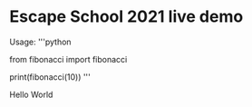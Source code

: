 # Escape School 2021 live demo

Usage:
'''python

from fibonacci import fibonacci

print(fibonacci(10))
'''

Hello World